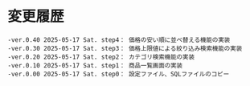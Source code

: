 # 変更履歴

	-ver.0.40 2025-05-17 Sat. step4： 価格の安い順に並べ替える機能の実装
	-ver.0.30 2025-05-17 Sat. step3： 価格上限値による絞り込み検索機能の実装
	-ver.0.20 2025-05-17 Sat. step2： カテゴリ検索機能の実装
	-ver.0.10 2025-05-17 Sat. step1： 商品一覧画面の実装
	-ver.0.00 2025-05-17 Sat. step0： 設定ファイル、SQLファイルのコピー
